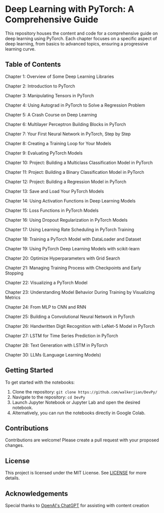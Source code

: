 # Deep Learning with PyTorch: A Comprehensive Guide

This repository houses the content and code for a comprehensive guide on deep learning using PyTorch. Each chapter focuses on a specific aspect of deep learning, from basics to advanced topics, ensuring a progressive learning curve.

## Table of Contents

Chapter 1: Overview of Some Deep Learning Libraries

Chapter 2: Introduction to PyTorch

Chapter 3: Manipulating Tensors in PyTorch

Chapter 4: Using Autograd in PyTorch to Solve a Regression Problem

Chapter 5: A Crash Course on Deep Learning

Chapter 6: Multilayer Perceptron Building Blocks in PyTorch

Chapter 7: Your First Neural Network in PyTorch, Step by Step

Chapter 8: Creating a Training Loop for Your Models

Chapter 9: Evaluating PyTorch Models

Chapter 10: Project: Building a Multiclass Classification Model in PyTorch

Chapter 11: Project: Building a Binary Classification Model in PyTorch

Chapter 12: Project: Building a Regression Model in PyTorch

Chapter 13: Save and Load Your PyTorch Models

Chapter 14: Using Activation Functions in Deep Learning Models

Chapter 15: Loss Functions in PyTorch Models

Chapter 16: Using Dropout Regularization in PyTorch Models

Chapter 17: Using Learning Rate Scheduling in PyTorch Training

Chapter 18: Training a PyTorch Model with DataLoader and Dataset

Chapter 19: Using PyTorch Deep Learning Models with scikit-learn

Chapter 20: Optimize Hyperparameters with Grid Search

Chapter 21: Managing Training Process with Checkpoints and Early Stopping

Chapter 22: Visualizing a PyTorch Model

Chapter 23: Understanding Model Behavior During Training by Visualizing Metrics

Chapter 24: From MLP to CNN and RNN

Chapter 25: Building a Convolutional Neural Network in PyTorch

Chapter 26: Handwritten Digit Recognition with LeNet-5 Model in PyTorch

Chapter 27: LSTM for Time Series Prediction in PyTorch

Chapter 28: Text Generation with LSTM in PyTorch

Chapter 30: LLMs (Language Learning Models)


## Getting Started

To get started with the notebooks:

1. Clone the repository: `git clone https://github.com/walkerjian/DevPy/`
2. Navigate to the repository: `cd DevPy`
3. Launch Jupyter Notebook or Jupyter Lab and open the desired notebook.
4. Alternatively, you can run the notebooks directly in Google Colab.

## Contributions

Contributions are welcome! Please create a pull request with your proposed changes.

## License

This project is licensed under the MIT License. See [LICENSE](./LICENSE) for more details.

## Acknowledgements

Special thanks to [OpenAI's ChatGPT](https://www.openai.com/chatgpt) for assisting with content creation
